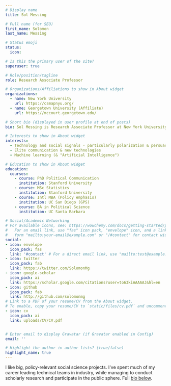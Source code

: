 ```yaml
---
# Display name
title: Sol Messing

# Full name (for SEO)
first_name: Solomon
last_name: Messing

# Status emoji
status:
  icon: 

# Is this the primary user of the site?
superuser: true

# Role/position/tagline
role: Research Associate Professor

# Organizations/Affiliations to show in About widget
organizations:
  - name: New York University
    url: https://csmapnyu.org/
  - name: Georgetown University (Affiliate)
    url: https://mccourt.georgetown.edu/

# Short bio (displayed in user profile at end of posts)
bio: Sol Messing is Research Associate Professor at New York University

# Interests to show in About widget
interests:
  - Technology and social signals - particularly polarization & persuasion
  - Elite communication & new technologies
  - Machine learning (& "Artificial Intelligence")

# Education to show in About widget
education:
  courses:
    - course: PhD Political Communication
      institution: Stanford University
    - course: MSc Statistics
      institution: Stanford University
    - course: Intl MBA (Policy emphasis)
      institution: UC San Diego (GPS)
    - course: BA in Political Science
      institution: UC Santa Barbara

# Social/Academic Networking
# For available icons, see: https://wowchemy.com/docs/getting-started/page-builder/#icons
#   For an email link, use "fas" icon pack, "envelope" icon, and a link in the
#   form "mailto:your-email@example.com" or "/#contact" for contact widget.
social:
- icon: envelope
  icon_pack: fas
  link: '#contact' # For a direct email link, use "mailto:test@example.org".
- icon: twitter
  icon_pack: fab
  link: https://twitter.com/SolomonMg
- icon: google-scholar
  icon_pack: ai
  link: https://scholar.google.com/citations?user=to63kiAAAAAJ&hl=en
- icon: github
  icon_pack: fab
  link: http://github.com/solomonmg
# Link to a PDF of your resume/CV from the About widget.
# To enable, copy your resume/CV to `static/files/cv.pdf` and uncomment the lines below.
- icon: cv
  icon_pack: ai
  link: uploads/CV/CV.pdf


# Enter email to display Gravatar (if Gravatar enabled in Config)
email: ''

# Highlight the author in author lists? (true/false)
highlight_name: true
---
```


I like big, policy-relevant social science projects. I've spent much of my career leading technical teams in industry, while managing to conduct scholarly research and participate in the public sphere. Full [bio below](#mybio). 